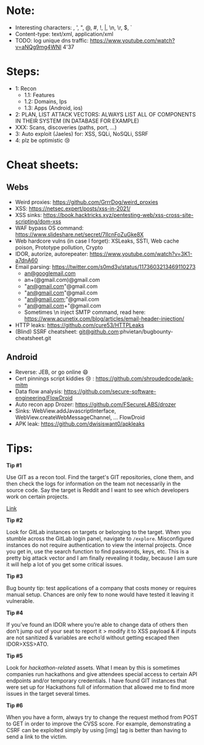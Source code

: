 # Note:
- Interesting characters: \, ', ", @, #, !, |, \n, \r, $, `
- Content-type: text/xml, application/xml
- TODO: log unique dns traffic: https://www.youtube.com/watch?v=aNQg9mg4WNI 4'37

# Steps:

- 1: Recon
  + 1.1: Features
  + 1.2: Domains, Ips
  + 1.3: Apps (Android, ios)
- 2: PLAN, LIST ATTACK VECTORS: ALWAYS LIST ALL OF COMPONENTS IN THEIR SYSTEM (IN DATABASE FOR EXAMPLE)
- XXX: Scans, discoveries (paths, port, ...) 
- 3: Auto exploit (Jaeles) for: XSS, SQLi, NoSQLi, SSRF
- 4: plz be optimistic :cry:

# Cheat sheets:

## Webs

- Weird proxies: https://github.com/GrrrDog/weird_proxies
- XSS: https://netsec.expert/posts/xss-in-2021/
- XSS sinks: https://book.hacktricks.xyz/pentesting-web/xss-cross-site-scripting/dom-xss
- WAF bypass OS command: https://www.slideshare.net/secret/7IIcnFoZuGke8X
- Web hardcore vulns (in case I forget): XSLeaks, SSTI, Web cache poison, Prototype pollution, Crypto
- IDOR, autorize, autorepeater: https://www.youtube.com/watch?v=3K1-a7dnA60
- Email parsing: https://twitter.com/s0md3v/status/1173603213469110273
  + an@googlemail.com
  + an+(@gmail.com)@gmail.com
  + "an@gmail.com"@gmail.com
  + "<an@gmail.com>"@gmail.com
  + "an@gmail.com;"@gmail.com
  + "an@gmail.com+"@gmail.com
  + Sometimes \n inject SMTP command, read here: https://www.acunetix.com/blog/articles/email-header-injection/
- HTTP leaks: https://github.com/cure53/HTTPLeaks
- (Blind) SSRF cheatsheet: git@github.com:phvietan/bugbounty-cheatsheet.git

## Android

- Reverse: JEB, or go online :smile:
- Cert pinnings script kiddies :cry: : https://github.com/shroudedcode/apk-mitm
- Data flow analysis: https://github.com/secure-software-engineering/FlowDroid
- Auto recon app Drozer: https://github.com/FSecureLABS/drozer
- Sinks: WebView.addJavascriptInterface, WebView.createWebMessageChannel, ... FlowDroid
- APK leak: https://github.com/dwisiswant0/apkleaks

# Tips:

**Tip #1**

Use GIT as a recon tool. Find the target's GIT repositories, clone them, and then check the logs for information on the team not necessarily in the source code. Say the target is Reddit and I want to see which developers work on certain projects.

[Link](https://gist.github.com/EdOverflow/a9aad69a690d97a8da20cd4194ca6596 )

**Tip #2**

Look for GitLab instances on targets or belonging to the target. When you stumble across the GitLab login panel, navigate to `/explore`. Misconfigured instances do not require authentication to view the internal projects. Once you get in, use the search function to find passwords, keys, etc. This is a pretty big attack vector and I am finally revealing it today, because I am sure it will help a lot of you get some critical issues.

**Tip #3**

Bug bounty tip: test applications of a company that costs money or requires manual setup. Chances are only few to none would have tested it leaving it vulnerable. 

**Tip #4**

If you’ve found an IDOR where you’re able to change data of others then don’t jump out of your seat to report it > modify it to XSS payload & if inputs are not sanitized & variables are echo’d without getting escaped then IDOR>XSS>ATO.

**Tip #5**

Look for *hackathon-related* assets. What I mean by this is sometimes companies run hackathons and give attendees special access to certain API endpoints and/or temporary credentials. I have found GIT instances that were set up for Hackathons full of information that allowed me to find more issues in the target several times.

**Tip #6**

When you have a form, always try to change the request method from POST to GET in order to improve the CVSS score.
For example, demonstrating a CSRF can be exploited simply by using \[img\] tag is better than having to send a link to the victim.

